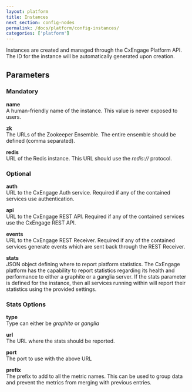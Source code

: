 ```yaml
---
layout: platform
title: Instances
next_section: config-nodes
permalink: /docs/platform/config-instances/
categories: ['platform']
---
```


Instances are created and managed through the CxEngage Platform API. The ID for the instance will be automatically generated
upon creation.

## Parameters
### Mandatory

**name**<br>
A human-friendly name of the instance. This value is never exposed to users.

**zk**<br>
The URLs of the Zookeeper Ensemble. The entire ensemble should be defined (comma separated).

**redis**<br>
URL of the Redis instance. This URL should use the *redis://* protocol.

### Optional

**auth**<br>
URL to the CxEngage Auth service. Required if any of the contained services use authentication.

**api**<br>
URL to the CxEngage REST API. Required if any of the contained services use the CxEngage REST API.

**events**<br>
URL to the CxEngage REST Receiver. Required if any of the contained services generate events which are sent back through the REST Receiver.

**stats**<br>
JSON object defining where to report platform statistics. The CxEngage platform has the capability to report statistics regarding its health and performance to either a graphite or a ganglia server. If the stats parameter is defined for the instance, then all services running within will report their statistics using the provided settings.

### Stats Options

**type**<br>
Type can either be *graphite* or *ganglia*

**url**<br>
The URL where the stats should be reported.

**port**<br>
The port to use with the above URL

**prefix**<br>
The prefix to add to all the metric names. This can be used to group data and prevent the metrics from merging with previous entries.
